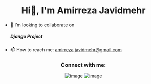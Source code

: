 <h1 align="center"'>Hi👋, I'm Amirreza Javidmehr</h1>
<ul>
  <li>
 <p>👯 I’m looking to collaborate on <h5>Django Project</h5></p>
    </li>
  <li>
 📫 How to reach me: <a href='mailto:amirreza.javidmehr@gmail.com'>amirreza.javidmehr@gmail.com</a>
    </li>
</ul>

<h3 align="center">Connect with me:</h3>
<div align="center">

[![image](https://img.shields.io/badge/LinkedIn-0077B5?style=for-the-badge&logo=linkedin&logoColor=white)](/)
[![image](https://img.shields.io/badge/Instagram-E4405F?style=for-the-badge&logo=instagram&logoColor=white)](https://www.instagram.com/amir.javidmehr/)
</div>
